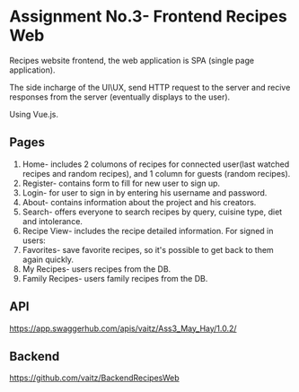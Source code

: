 # Assignment No.3- Frontend Recipes Web

Recipes website frontend, the web application is SPA (single page application).

The side incharge of the UI\UX, send HTTP request to the server and recive responses from the server (eventually displays to the user).

Using Vue.js.

## Pages

1. Home- includes 2 columons of recipes for connected user(last watched recipes and random recipes), and 1 column for guests (random recipes).
2. Register- contains form to fill for new user to sign up.
3. Login- for user to sign in by entering his username and password.
4. About- contains information about the project and his creators.
5. Search- offers everyone to search recipes by query, cuisine type, diet and intolerance.
6. Recipe View- includes the recipe detailed information.
For signed in users:
7. Favorites- save favorite recipes, so it's possible to get back to them again quickly.
8. My Recipes- users recipes from the DB.
9. Family Recipes- users family recipes from the DB.

## API
https://app.swaggerhub.com/apis/vaitz/Ass3_May_Hay/1.0.2/

## Backend

https://github.com/vaitz/BackendRecipesWeb
